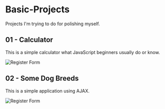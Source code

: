 # Basic-Projects

Projects I'm trying to do for polishing myself.

## 01 - Calculator

This is a simple calculator what JavaScript beginners usually do or know. 


![Register Form](https://i.hizliresim.com/Q4geTB.png)



## 02 - Some Dog Breeds

This is a simple application using AJAX.


![Register Form](https://i.hizliresim.com/Id2tGK.png)

